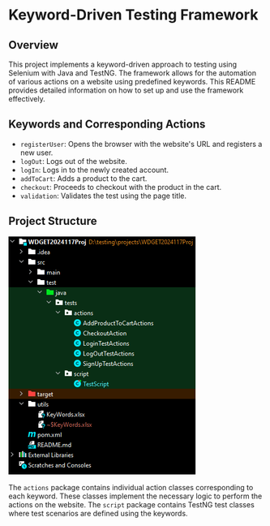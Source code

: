 # Keyword-Driven Testing Framework

## Overview

This project implements a keyword-driven approach to testing using Selenium with Java and TestNG. The framework allows for the automation of various actions on a website using predefined keywords. This README provides detailed information on how to set up and use the framework effectively.

## Keywords and Corresponding Actions

- `registerUser`: Opens the browser with the website's URL and registers a new user.
- `logOut`: Logs out of the website.
- `logIn`: Logs in to the newly created account.
- `addToCart`: Adds a product to the cart.
- `checkout`: Proceeds to checkout with the product in the cart.
- `validation`: Validates the test using the page title.

## Project Structure

![Project Structure](utils/ProjStruc.png)


The `actions` package contains individual action classes corresponding to each keyword. These classes implement the necessary logic to perform the actions on the website. The `script` package contains TestNG test classes where test scenarios are defined using the keywords.



